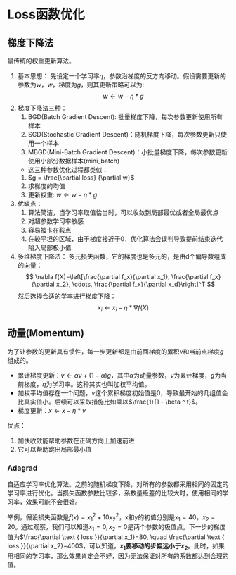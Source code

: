 # Loss函数优化

## 梯度下降法
最传统的权重更新算法。
1. 基本思想：
    先设定一个学习率$\eta$，参数沿梯度的反方向移动。假设需要更新的参数为$w$，$w$，梯度为$g$，则其更新策略可以为:
    $$ w \leftarrow w - \eta * g $$
2. 梯度下降法三种：
   1. BGD(Batch Gradient Descent): 批量梯度下降，每次参数更新使用所有样本
   2. SGD(Stochastic Gradient Descent)：随机梯度下降，每次参数更新只使用一个样本
   3. MBGD(Mini-Batch Gradient Descent)：小批量梯度下降，每次参数更新使用小部分数据样本(mini_batch)
   + 这三种参数优化过程都类似：
    1. $g = \frac{\partial loss} {\partial w}$
    2. 求梯度的均值
    3. 更新权重: $w \leftarrow w - \eta * g$
3. 优缺点：
   1. 算法简洁，当学习率取值恰当时，可以收敛到局部最优或者全局最优点
   2. 对超参数学习率敏感
   3. 容易被卡在鞍点
   4. 在较平坦的区域，由于梯度接近于0，优化算法会误判导致提前结束迭代陷入局部极小值
4. 多维梯度下降法：
   多元损失函数，它的梯度也是多元的，是由d个偏导数组成的向量：
$$
\nabla f(X)=\left[\frac{\partial f_x}{\partial x_1}, \frac{\partial f_x}{\partial x_2}, \cdots, \frac{\partial f_x}{\partial x_d}\right]^T
$$
然后选择合适的学率进行梯度下降：
$$
x_i \leftarrow x_i-\eta * \nabla f(X)
$$

## 动量(Momentum)
为了让参数的更新具有惯性，每一步更新都是由前面梯度的累积$v$和当前点梯度$g$组成的。
+ 累计梯度更新：$v \leftarrow \alpha v + (1 - \alpha)g$，其中$\alpha$为动量参数，$v$为累计梯度，$g$为当前梯度，$\eta$为学习率。这种其实也叫加权平均值。
+ 加权平均值存在一个问题，$v$这个累积梯度初始值是0，导致最开始的几组值会比真实值小。后续可以采取措施比如乘以$\frac{1}{1 - \beta ^ t}$。
+ 梯度更新：$x \leftarrow x - \eta * v$

优点：
1. 加快收敛能帮助参数在正确方向上加速前进
2. 它可以帮助跳出局部最小值

### Adagrad
自适应学习率优化算法。之前的随机梯度下降，对所有的参数都采用相同的固定的学习率进行优化。当损失函数参数比较多，系数量级差的比较大时，使用相同的学习率，效果可能不会很好。

举例，假设损失函数是$f(x)=x_1^2+10 x_2^2$，x和y的初值分别是$x_1 = 40$，$x_2 = 20$。通过观察，我们可以知道$x_1 = 0, x_2 = 0$是两个参数的极值点。下一步的梯度值为$\frac{\partial \text { loss }}{\partial x_1}=80, \quad \frac{\partial \text { loss }}{\partial x_2}=400$，可以知道，**$x_1$要移动的步幅远小于$x_2$**。此时，如果用相同的学习率，那么效果肯定会不好，因为无法保证对所有的系数都达到合理的值。